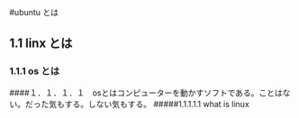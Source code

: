 #ubuntu とは
## 1.1 linx とは
### 1.1.1 os とは
####１．１．１．１　osとはコンピューターを動かすソフトである。ことはない。だった気もする。しない気もする。
#####1.1.1.1.1 what is linux


